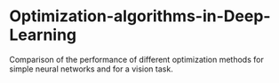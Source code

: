 # Optimization-algorithms-in-Deep-Learning
Comparison of the performance of different optimization methods for simple neural networks and for a vision task.
